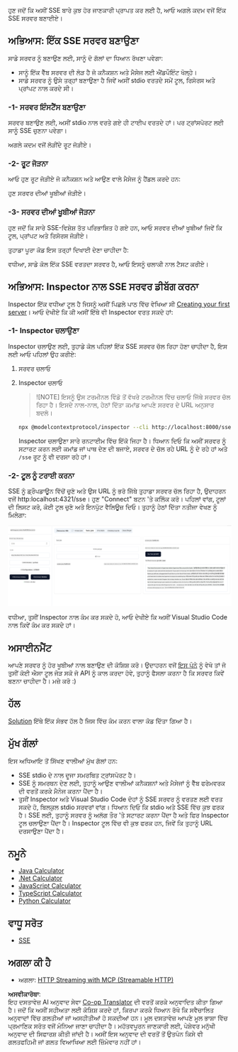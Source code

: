 <!--
CO_OP_TRANSLATOR_METADATA:
{
  "original_hash": "64645691bf0985f1760b948123edf269",
  "translation_date": "2025-06-13T10:47:25+00:00",
  "source_file": "03-GettingStarted/05-sse-server/README.md",
  "language_code": "pa"
}
-->
ਹੁਣ ਜਦੋਂ ਕਿ ਅਸੀਂ SSE ਬਾਰੇ ਕੁਝ ਹੋਰ ਜਾਣਕਾਰੀ ਪ੍ਰਾਪਤ ਕਰ ਲਈ ਹੈ, ਆਓ ਅਗਲੇ ਕਦਮ ਵਜੋਂ ਇੱਕ SSE ਸਰਵਰ ਬਣਾਈਏ।

## ਅਭਿਆਸ: ਇੱਕ SSE ਸਰਵਰ ਬਣਾਉਣਾ

ਸਾਡੇ ਸਰਵਰ ਨੂੰ ਬਣਾਉਣ ਲਈ, ਸਾਨੂੰ ਦੋ ਗੱਲਾਂ ਦਾ ਧਿਆਨ ਰੱਖਣਾ ਪਵੇਗਾ:

- ਸਾਨੂੰ ਇੱਕ ਵੈੱਬ ਸਰਵਰ ਦੀ ਲੋੜ ਹੈ ਜੋ ਕਨੈਕਸ਼ਨ ਅਤੇ ਮੈਸੇਜ ਲਈ ਐਂਡਪੌਇੰਟ ਖੋਲ੍ਹੇ।
- ਸਾਡੇ ਸਰਵਰ ਨੂੰ ਉਸੇ ਤਰ੍ਹਾਂ ਬਣਾਉਣਾ ਹੈ ਜਿਵੇਂ ਅਸੀਂ stdio ਵਰਤਦੇ ਸਮੇਂ ਟੂਲ, ਰਿਸੋਰਸ ਅਤੇ ਪ੍ਰਾਂਪਟ ਨਾਲ ਕਰਦੇ ਸੀ।

### -1- ਸਰਵਰ ਇੰਸਟੈਂਸ ਬਣਾਉਣਾ

ਸਰਵਰ ਬਣਾਉਣ ਲਈ, ਅਸੀਂ stdio ਨਾਲ ਵਰਤੇ ਗਏ ਹੀ ਟਾਈਪ ਵਰਤਦੇ ਹਾਂ। ਪਰ ਟ੍ਰਾਂਸਪੋਰਟ ਲਈ ਸਾਨੂੰ SSE ਚੁਣਨਾ ਪਵੇਗਾ।


ਅਗਲੇ ਕਦਮ ਵਜੋਂ ਲੋੜੀਂਦੇ ਰੂਟ ਜੋੜੀਏ।

### -2- ਰੂਟ ਜੋੜਨਾ

ਆਓ ਹੁਣ ਰੂਟ ਜੋੜੀਏ ਜੋ ਕਨੈਕਸ਼ਨ ਅਤੇ ਆਉਣ ਵਾਲੇ ਮੈਸੇਜ ਨੂੰ ਹੈਂਡਲ ਕਰਦੇ ਹਨ:


ਹੁਣ ਸਰਵਰ ਦੀਆਂ ਖੂਬੀਆਂ ਜੋੜੀਏ।

### -3- ਸਰਵਰ ਦੀਆਂ ਖੂਬੀਆਂ ਜੋੜਨਾ

ਹੁਣ ਜਦੋਂ ਕਿ ਸਾਰੇ SSE-ਵਿਸ਼ੇਸ਼ ਤੱਤ ਪਰਿਭਾਸ਼ਿਤ ਹੋ ਗਏ ਹਨ, ਆਓ ਸਰਵਰ ਦੀਆਂ ਖੂਬੀਆਂ ਜਿਵੇਂ ਕਿ ਟੂਲ, ਪ੍ਰਾਂਪਟ ਅਤੇ ਰਿਸੋਰਸ ਜੋੜੀਏ।


ਤੁਹਾਡਾ ਪੂਰਾ ਕੋਡ ਇਸ ਤਰ੍ਹਾਂ ਦਿਖਾਈ ਦੇਣਾ ਚਾਹੀਦਾ ਹੈ:


ਵਧੀਆ, ਸਾਡੇ ਕੋਲ ਇੱਕ SSE ਵਰਤਦਾ ਸਰਵਰ ਹੈ, ਆਓ ਇਸਨੂੰ ਚਲਾਕੀ ਨਾਲ ਟੈਸਟ ਕਰੀਏ।

## ਅਭਿਆਸ: Inspector ਨਾਲ SSE ਸਰਵਰ ਡੀਬੱਗ ਕਰਨਾ

Inspector ਇੱਕ ਵਧੀਆ ਟੂਲ ਹੈ ਜਿਸਨੂੰ ਅਸੀਂ ਪਿਛਲੇ ਪਾਠ ਵਿੱਚ ਵੇਖਿਆ ਸੀ [Creating your first server](/03-GettingStarted/01-first-server/README.md)। ਆਓ ਦੇਖੀਏ ਕਿ ਕੀ ਅਸੀਂ ਇੱਥੇ ਵੀ Inspector ਵਰਤ ਸਕਦੇ ਹਾਂ:

### -1- Inspector ਚਲਾਉਣਾ

Inspector ਚਲਾਉਣ ਲਈ, ਤੁਹਾਡੇ ਕੋਲ ਪਹਿਲਾਂ ਇੱਕ SSE ਸਰਵਰ ਚੱਲ ਰਿਹਾ ਹੋਣਾ ਚਾਹੀਦਾ ਹੈ, ਇਸ ਲਈ ਆਓ ਪਹਿਲਾਂ ਉਹ ਕਰੀਏ:

1. ਸਰਵਰ ਚਲਾਓ


1. Inspector ਚਲਾਓ

    > ![NOTE]
    > ਇਸਨੂੰ ਉਸ ਟਰਮੀਨਲ ਵਿੰਡੋ ਤੋਂ ਵੱਖਰੇ ਟਰਮੀਨਲ ਵਿੱਚ ਚਲਾਓ ਜਿੱਥੇ ਸਰਵਰ ਚੱਲ ਰਿਹਾ ਹੈ। ਇਸਦੇ ਨਾਲ-ਨਾਲ, ਹੇਠਾਂ ਦਿੱਤਾ ਕਮਾਂਡ ਆਪਣੇ ਸਰਵਰ ਦੇ URL ਅਨੁਸਾਰ ਬਦਲੋ।

    ```sh
    npx @modelcontextprotocol/inspector --cli http://localhost:8000/sse --method tools/list
    ```

    Inspector ਚਲਾਉਣਾ ਸਾਰੇ ਰਨਟਾਈਮ ਵਿੱਚ ਇੱਕੋ ਜਿਹਾ ਹੈ। ਧਿਆਨ ਦਿਓ ਕਿ ਅਸੀਂ ਸਰਵਰ ਨੂੰ ਸਟਾਰਟ ਕਰਨ ਲਈ ਕਮਾਂਡ ਜਾਂ ਪਾਥ ਦੇਣ ਦੀ ਬਜਾਏ, ਸਰਵਰ ਦੇ ਚੱਲ ਰਹੇ URL ਨੂੰ ਦੇ ਰਹੇ ਹਾਂ ਅਤੇ `/sse` ਰੂਟ ਨੂੰ ਵੀ ਦਰਸਾ ਰਹੇ ਹਾਂ।

### -2- ਟੂਲ ਨੂੰ ਟਰਾਈ ਕਰਨਾ

SSE ਨੂੰ ਡ੍ਰੌਪਡਾਊਨ ਵਿੱਚੋਂ ਚੁਣੋ ਅਤੇ ਉਸ URL ਨੂੰ ਭਰੋ ਜਿੱਥੇ ਤੁਹਾਡਾ ਸਰਵਰ ਚੱਲ ਰਿਹਾ ਹੈ, ਉਦਾਹਰਨ ਵਜੋਂ http:localhost:4321/sse। ਹੁਣ "Connect" ਬਟਨ 'ਤੇ ਕਲਿੱਕ ਕਰੋ। ਪਹਿਲਾਂ ਵਾਂਗ, ਟੂਲਾਂ ਦੀ ਲਿਸਟ ਕਰੋ, ਕੋਈ ਟੂਲ ਚੁਣੋ ਅਤੇ ਇਨਪੁੱਟ ਵੈਲਿਊਜ਼ ਦਿਓ। ਤੁਹਾਨੂੰ ਹੇਠਾਂ ਦਿੱਤਾ ਨਤੀਜਾ ਵੇਖਣ ਨੂੰ ਮਿਲੇਗਾ:

![SSE Server running in inspector](../../../../translated_images/sse-inspector.d86628cc597b8fae807a31d3d6837842f5f9ee1bcc6101013fa0c709c96029ad.pa.png)

ਵਧੀਆ, ਤੁਸੀਂ Inspector ਨਾਲ ਕੰਮ ਕਰ ਸਕਦੇ ਹੋ, ਆਓ ਦੇਖੀਏ ਕਿ ਅਸੀਂ Visual Studio Code ਨਾਲ ਕਿਵੇਂ ਕੰਮ ਕਰ ਸਕਦੇ ਹਾਂ।

## ਅਸਾਈਨਮੈਂਟ

ਆਪਣੇ ਸਰਵਰ ਨੂੰ ਹੋਰ ਖੂਬੀਆਂ ਨਾਲ ਬਣਾਉਣ ਦੀ ਕੋਸ਼ਿਸ਼ ਕਰੋ। ਉਦਾਹਰਨ ਵਜੋਂ [ਇਸ ਪੰਨੇ](https://api.chucknorris.io/) ਨੂੰ ਵੇਖੋ ਤਾਂ ਜੋ ਤੁਸੀਂ ਕੋਈ ਐਸਾ ਟੂਲ ਜੋੜ ਸਕੋ ਜੋ API ਨੂੰ ਕਾਲ ਕਰਦਾ ਹੋਵੇ, ਤੁਹਾਨੂੰ ਫੈਸਲਾ ਕਰਨਾ ਹੈ ਕਿ ਸਰਵਰ ਕਿਵੇਂ ਬਣਨਾ ਚਾਹੀਦਾ ਹੈ। ਮਜ਼ੇ ਕਰੋ :)

## ਹੱਲ

[Solution](./solution/README.md) ਇੱਥੇ ਇੱਕ ਸੰਭਵ ਹੱਲ ਹੈ ਜਿਸ ਵਿੱਚ ਕੰਮ ਕਰਨ ਵਾਲਾ ਕੋਡ ਦਿੱਤਾ ਗਿਆ ਹੈ।

## ਮੁੱਖ ਗੱਲਾਂ

ਇਸ ਅਧਿਆਇ ਤੋਂ ਸਿੱਖਣ ਵਾਲੀਆਂ ਮੁੱਖ ਗੱਲਾਂ ਹਨ:

- SSE stdio ਦੇ ਨਾਲ ਦੂਜਾ ਸਮਰਥਿਤ ਟ੍ਰਾਂਸਪੋਰਟ ਹੈ।
- SSE ਨੂੰ ਸਮਰਥਨ ਦੇਣ ਲਈ, ਤੁਹਾਨੂੰ ਆਉਣ ਵਾਲੀਆਂ ਕਨੈਕਸ਼ਨਾਂ ਅਤੇ ਮੈਸੇਜਾਂ ਨੂੰ ਵੈੱਬ ਫਰੇਮਵਰਕ ਦੀ ਵਰਤੋਂ ਕਰਕੇ ਮੈਨੇਜ ਕਰਨਾ ਪੈਂਦਾ ਹੈ।
- ਤੁਸੀਂ Inspector ਅਤੇ Visual Studio Code ਦੋਹਾਂ ਨੂੰ SSE ਸਰਵਰ ਨੂੰ ਵਰਤਣ ਲਈ ਵਰਤ ਸਕਦੇ ਹੋ, ਬਿਲਕੁਲ stdio ਸਰਵਰਾਂ ਵਾਂਗ। ਧਿਆਨ ਦਿਓ ਕਿ stdio ਅਤੇ SSE ਵਿੱਚ ਕੁਝ ਫਰਕ ਹੈ। SSE ਲਈ, ਤੁਹਾਨੂੰ ਸਰਵਰ ਨੂੰ ਅਲੱਗ ਤੌਰ 'ਤੇ ਸਟਾਰਟ ਕਰਨਾ ਪੈਂਦਾ ਹੈ ਅਤੇ ਫਿਰ Inspector ਟੂਲ ਚਲਾਉਣਾ ਪੈਂਦਾ ਹੈ। Inspector ਟੂਲ ਵਿੱਚ ਵੀ ਕੁਝ ਫਰਕ ਹਨ, ਜਿਵੇਂ ਕਿ ਤੁਹਾਨੂੰ URL ਦਰਸਾਉਣਾ ਪੈਂਦਾ ਹੈ।

## ਨਮੂਨੇ

- [Java Calculator](../samples/java/calculator/README.md)
- [.Net Calculator](../../../../03-GettingStarted/samples/csharp)
- [JavaScript Calculator](../samples/javascript/README.md)
- [TypeScript Calculator](../samples/typescript/README.md)
- [Python Calculator](../../../../03-GettingStarted/samples/python) 

## ਵਾਧੂ ਸਰੋਤ

- [SSE](https://developer.mozilla.org/en-US/docs/Web/API/Server-sent_events)

## ਅਗਲਾ ਕੀ ਹੈ

- ਅਗਲਾ: [HTTP Streaming with MCP (Streamable HTTP)](/03-GettingStarted/06-http-streaming/README.md)

**ਅਸਵੀਕਾਰੋਥਾ**:  
ਇਹ ਦਸਤਾਵੇਜ਼ AI ਅਨੁਵਾਦ ਸੇਵਾ [Co-op Translator](https://github.com/Azure/co-op-translator) ਦੀ ਵਰਤੋਂ ਕਰਕੇ ਅਨੁਵਾਦਿਤ ਕੀਤਾ ਗਿਆ ਹੈ। ਜਦੋਂ ਕਿ ਅਸੀਂ ਸਹੀਅਤਾ ਲਈ ਕੋਸ਼ਿਸ਼ ਕਰਦੇ ਹਾਂ, ਕਿਰਪਾ ਕਰਕੇ ਧਿਆਨ ਰੱਖੋ ਕਿ ਸਵੈਚਾਲਿਤ ਅਨੁਵਾਦਾਂ ਵਿੱਚ ਗਲਤੀਆਂ ਜਾਂ ਅਸਹੀਤੀਆਂ ਹੋ ਸਕਦੀਆਂ ਹਨ। ਮੂਲ ਦਸਤਾਵੇਜ਼ ਆਪਣੇ ਮੂਲ ਭਾਸ਼ਾ ਵਿੱਚ ਪ੍ਰਮਾਣਿਕ ਸਰੋਤ ਵਜੋਂ ਮੰਨਿਆ ਜਾਣਾ ਚਾਹੀਦਾ ਹੈ। ਮਹੱਤਵਪੂਰਨ ਜਾਣਕਾਰੀ ਲਈ, ਪੇਸ਼ੇਵਰ ਮਨੁੱਖੀ ਅਨੁਵਾਦ ਦੀ ਸਿਫਾਰਸ਼ ਕੀਤੀ ਜਾਂਦੀ ਹੈ। ਅਸੀਂ ਇਸ ਅਨੁਵਾਦ ਦੀ ਵਰਤੋਂ ਤੋਂ ਉਤਪੰਨ ਕਿਸੇ ਵੀ ਗਲਤਫਹਿਮੀ ਜਾਂ ਗਲਤ ਵਿਆਖਿਆ ਲਈ ਜ਼ਿੰਮੇਵਾਰ ਨਹੀਂ ਹਾਂ।